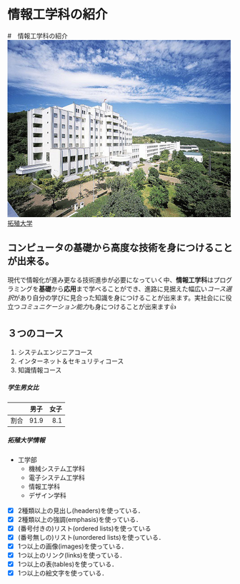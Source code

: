 # 情報工学科の紹介
<!-- Markdown記法を使って学科の紹介ページを作る -->
#　情報工学科の紹介
![Takushoku University](hachioji.jpg "八王子国際キャンパス")
[拓殖大学](http://www.takushoku-u.ac.jp "Takushoku University")
## コンピュータの基礎から高度な技術を身につけることが出来る。
現代で情報化が進み更なる技術進歩が必要になっていく中、**情報工学科**はプログラミングを**基礎**から**応用**まで学べることができ、進路に見据えた幅広い*コース選択*があり自分の学びに見合った知識を身につけることが出来ます。実社会にに役立つ*コミュニケーション能力*も身につけることが出来ます:+1:
## ３つのコース
1.  システムエンジニアコース
2.  インターネット＆セキュリティコース
3.  知識情報コース

##### 学生男女比
||男子|女子|
|:---|:---:|---:|
|割合| 91.9 | 8.1|

 ##### 拓殖大学情報
 - 工学部
   - 機械システム工学科
   - 電子システム工学科
   - 情報工学科
   - デザイン学科
<!-- この部分より上に記述を追加して下のチェックボックスで確認する -->
- [x] 2種類以上の見出し(headers)を使っている．
- [x] 2種類以上の強調(emphasis)を使っている．
- [x] (番号付きの)リスト(ordered lists)を使っている
- [x] (番号無しの)リスト(unordered lists)を使っている．
- [x] 1つ以上の画像(images)を使っている．
- [x] 1つ以上のリンク(links)を使っている．
- [x] 1つ以上の表(tables)を使っている．
- [x] 1つ以上の絵文字を使っている．
